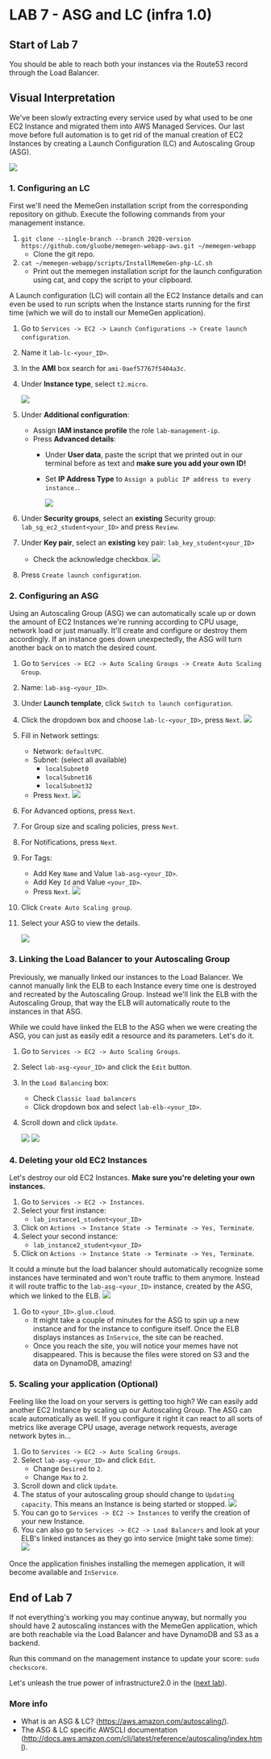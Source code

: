 # **LAB 7 - ASG and LC (infra 1.0)** #

## Start of Lab 7 ##
You should be able to reach both your instances via the Route53 record through the Load Balancer.

## Visual Interpretation ##
We've been slowly extracting every service used by what used to be one EC2 Instance and migrated them into AWS Managed Services. Our last move before full automation is to get rid of the manual creation of EC2 Instances by creating a Launch Configuration (LC) and Autoscaling Group (ASG).

![](../Images/Lab7.png?raw=true)

### 1. Configuring an LC ###
First we'll need the MemeGen installation script from the corresponding repository on github. Execute the following commands from your management instance.

1. `git clone --single-branch --branch 2020-version https://github.com/gluobe/memegen-webapp-aws.git ~/memegen-webapp`
    * Clone the git repo.
1. `cat ~/memegen-webapp/scripts/InstallMemeGen-php-LC.sh`
    * Print out the memegen installation script for the launch configuration using cat, and copy the script to your clipboard.

A Launch configuration (LC) will contain all the EC2 Instance details and can even be used to run scripts when the Instance starts running for the first time (which we will do to install our MemeGen application).    

1. Go to `Services -> EC2 -> Launch Configurations -> Create launch configuration`.
1. Name it `lab-lc-<your_ID>`.
1. In the **AMI** box search for `ami-0aef57767f5404a3c`.
1. Under **Instance type**, select `t2.micro`.

    ![](../Images/LCFullConfigurationPage.png?raw=true)

1. Under **Additional configuration**:
    * Assign **IAM instance profile** the role `lab-management-ip`.
    * Press **Advanced details**:
        * Under **User data**, paste the script that we printed out in our terminal before as text and **make sure you add your own ID!**
        * Set **IP Address Type** to `Assign a public IP address to every instance.`.

            ![](../Images/LCChangeIDParameter.png?raw=true)     

1. Under **Security groups**, select an **existing** Security group: `lab_sg_ec2_student<your_ID>` and press `Review`.
1. Under **Key pair**, select an **existing** key pair: `lab_key_student<your_ID>`
    * Check the acknowledge checkbox.
    ![](../Images/LCSecurityGroupAndKeyPair.png?raw=true)     

1. Press `Create launch configuration`.

### 2. Configuring an ASG ###
Using an Autoscaling Group (ASG) we can automatically scale up or down the amount of EC2 Instances we're running according to CPU usage, network load or just manually. It'll create and configure or destroy them accordingly. If an instance goes down unexpectedly, the ASG will turn another back on to match the desired count.

1. Go to `Services -> EC2 -> Auto Scaling Groups -> Create Auto Scaling Group`.
1. Name: `lab-asg-<your_ID>`.
1. Under **Launch template**, click `Switch to launch configuration`.
1. Click the dropdown box and choose `lab-lc-<your_ID>`, press `Next`.
    ![](../Images/ASGNameAndLC.png?raw=true)     
1. Fill in Network settings:
    * Network: `defaultVPC`.
    * Subnet: (select all available)
        * `localSubnet0`
        * `localSubnet16`
        * `localSubnet32`
    * Press `Next`.
    ![](../Images/ASGVPCSelection.png?raw=true)     
1. For Advanced options, press `Next`.
1. For Group size and scaling policies, press `Next`.
1. For Notifications, press `Next`.
1. For Tags:
    * Add Key `Name` and Value `lab-asg-<your_ID>`.
    * Add Key `Id` and Value `<your_ID>`.
    * Press `Next`.
    ![](../Images/ASGTagging.png?raw=true)     
1. Click `Create Auto Scaling group`.
1. Select your ASG to view the details.

    ![](../Images/ASGListInfo.png?raw=true)

### 3. Linking the Load Balancer to your Autoscaling Group ###
Previously, we manually linked our instances to the Load Balancer. We cannot manually link the ELB to each Instance every time one is destroyed and recreated by the Autoscaling Group. Instead we'll link the ELB with the Autoscaling Group, that way the ELB will automatically route to the instances in that ASG.

While we could have linked the ELB to the ASG when we were creating the ASG, you can just as easily edit a resource and its parameters. Let's do it.

1. Go to `Services -> EC2 -> Auto Scaling Groups`.
1. Select `lab-asg-<your_ID>` and click the `Edit` button.
1. In the `Load Balancing` box:
    * Check `Classic load balancers`
    * Click dropdown box and select `lab-elb-<your_ID>`.
1. Scroll down and click `Update`.

    ![](../Images/ASGChangeLinkedELB.png?raw=true)
    ![](../Images/ASGViewLinkedELB.png?raw=true)
    

### 4. Deleting your old EC2 Instances ###
Let's destroy our old EC2 Instances. **Make sure you're deleting your own instances.**

1. Go to `Services -> EC2 -> Instances`.
1. Select your first instance:
    * `lab_instance1_student<your_ID>`
1. Click on `Actions -> Instance State -> Terminate -> Yes, Terminate`.
1. Select your second instance:
    * `lab_instance2_student<your_ID>`
1. Click on `Actions -> Instance State -> Terminate -> Yes, Terminate`.

It could a minute but the load balancer should automatically recognize some instances have terminated and won't route traffic to them anymore. Instead it will route traffic to the `lab-asg-<your_ID>` instance, created by the ASG, which we linked to the ELB.
    ![](../Images/EC2ViewTerminatedInstances.png?raw=true)

1. Go to `<your_ID>.gluo.cloud`.
    * It might take a couple of minutes for the ASG to spin up a new instance and for the instance to configure itself. Once the ELB displays instances as `InService`, the site can be reached.
    * Once you reach the site, you will notice your memes have not disappeared. This is because the files were stored on S3 and the data on DynamoDB, amazing!


### 5. Scaling your application (Optional) ###
Feeling like the load on your servers is getting too high? We can easily add another EC2 Instance by scaling up our Autoscaling Group. The ASG can scale automatically as well. If you configure it right it can react to all sorts of metrics like average CPU usage, average network requests, average network bytes in...

1. Go to `Services -> EC2 -> Auto Scaling Groups`.
1. Select `lab-asg-<your_ID>` and click `Edit`.
    * Change `Desired` to `2`.
    * Change `Max` to `2`.
1. Scroll down and click `Update`.
1. The status of your autoscaling group should change to `Updating capacity`. This means an Instance is being started or stopped.
    ![](../Images/ASGPendingNewInstance.png?raw=true)  
1. You can go to `Services -> EC2 -> Instances` to verify the creation of your new Instance.
1. You can also go to `Services -> EC2 -> Load Balancers` and look at your ELB's linked instances as they go into service (might take some time):
    ![](../Images/ELBInstancesOutOfService.png?raw=true)  
    
Once the application finishes installing the memegen application, it will become available and `InService`. 


## End of Lab 7 ##
If not everything's working you may continue anyway, but normally you should have 2 autoscaling instances with the MemeGen application, which are both reachable via the Load Balancer and have DynamoDB and S3 as a backend.  

Run this command on the management instance to update your score: `sudo checkscore`.

Let's unleash the true power of infrastructure2.0 in the ([next lab](../Lab%208%20-%20Cloudformation%20(infra%202.0))).

### More info ###

* What is an ASG & LC? (https://aws.amazon.com/autoscaling/).
* The ASG & LC specific AWSCLI documentation (http://docs.aws.amazon.com/cli/latest/reference/autoscaling/index.html).

